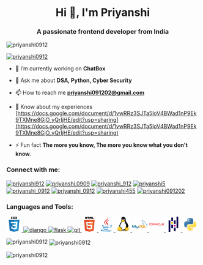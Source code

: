 <h1 align="center">Hi 👋, I'm Priyanshi</h1>
<h3 align="center">A passionate frontend developer from India</h3>

<p align="left"> <img src="https://komarev.com/ghpvc/?username=priyanshi0912&label=Profile%20views&color=0e75b6&style=flat" alt="priyanshi0912" /> </p>

<p align="left"> <a href="https://github.com/ryo-ma/github-profile-trophy"><img src="https://github-profile-trophy.vercel.app/?username=priyanshi0912" alt="priyanshi0912" /></a> </p>

- 🔭 I’m currently working on **ChatBox**

- 💬 Ask me about **DSA, Python, Cyber Security**

- 📫 How to reach me **priyanshi091202@gmail.com**

- 📄 Know about my experiences [https://docs.google.com/document/d/1vwRRz3SJTa5loV4BWad1nP9Ek9TXMne8GjO_yQrIjHE/edit?usp=sharing](https://docs.google.com/document/d/1vwRRz3SJTa5loV4BWad1nP9Ek9TXMne8GjO_yQrIjHE/edit?usp=sharing)

- ⚡ Fun fact **The more you know, The more you know what you don't know.**

<h3 align="left">Connect with me:</h3>
<p align="left">
<a href="https://linkedin.com/in/priyanshi912" target="blank"><img align="center" src="https://raw.githubusercontent.com/rahuldkjain/github-profile-readme-generator/master/src/images/icons/Social/linked-in-alt.svg" alt="priyanshi912" height="30" width="40" /></a>
<a href="https://instagram.com/priyanshi.0909" target="blank"><img align="center" src="https://raw.githubusercontent.com/rahuldkjain/github-profile-readme-generator/master/src/images/icons/Social/instagram.svg" alt="priyanshi.0909" height="30" width="40" /></a>
<a href="https://www.codechef.com/users/priyanshi_912" target="blank"><img align="center" src="https://cdn.jsdelivr.net/npm/simple-icons@3.1.0/icons/codechef.svg" alt="priyanshi_912" height="30" width="40" /></a>
<a href="https://www.hackerrank.com/priyanshi5" target="blank"><img align="center" src="https://raw.githubusercontent.com/rahuldkjain/github-profile-readme-generator/master/src/images/icons/Social/hackerrank.svg" alt="priyanshi5" height="30" width="40" /></a>
<a href="https://codeforces.com/profile/priyanshi_0912" target="blank"><img align="center" src="https://raw.githubusercontent.com/rahuldkjain/github-profile-readme-generator/master/src/images/icons/Social/codeforces.svg" alt="priyanshi_0912" height="30" width="40" /></a>
<a href="https://www.leetcode.com/priyanshi_0912" target="blank"><img align="center" src="https://raw.githubusercontent.com/rahuldkjain/github-profile-readme-generator/master/src/images/icons/Social/leet-code.svg" alt="priyanshi_0912" height="30" width="40" /></a>
<a href="https://www.hackerearth.com/priyanshi455" target="blank"><img align="center" src="https://raw.githubusercontent.com/rahuldkjain/github-profile-readme-generator/master/src/images/icons/Social/hackerearth.svg" alt="priyanshi455" height="30" width="40" /></a>
<a href="https://auth.geeksforgeeks.org/user/priyanshi091202" target="blank"><img align="center" src="https://raw.githubusercontent.com/rahuldkjain/github-profile-readme-generator/master/src/images/icons/Social/geeks-for-geeks.svg" alt="priyanshi091202" height="30" width="40" /></a>
</p>

<h3 align="left">Languages and Tools:</h3>
<p align="left"> <a href="https://www.w3schools.com/css/" target="_blank" rel="noreferrer"> <img src="https://raw.githubusercontent.com/devicons/devicon/master/icons/css3/css3-original-wordmark.svg" alt="css3" width="40" height="40"/> </a> <a href="https://www.djangoproject.com/" target="_blank" rel="noreferrer"> <img src="https://cdn.worldvectorlogo.com/logos/django.svg" alt="django" width="40" height="40"/> </a> <a href="https://flask.palletsprojects.com/" target="_blank" rel="noreferrer"> <img src="https://www.vectorlogo.zone/logos/pocoo_flask/pocoo_flask-icon.svg" alt="flask" width="40" height="40"/> </a> <a href="https://git-scm.com/" target="_blank" rel="noreferrer"> <img src="https://www.vectorlogo.zone/logos/git-scm/git-scm-icon.svg" alt="git" width="40" height="40"/> </a> <a href="https://www.w3.org/html/" target="_blank" rel="noreferrer"> <img src="https://raw.githubusercontent.com/devicons/devicon/master/icons/html5/html5-original-wordmark.svg" alt="html5" width="40" height="40"/> </a> <a href="https://www.java.com" target="_blank" rel="noreferrer"> <img src="https://raw.githubusercontent.com/devicons/devicon/master/icons/java/java-original.svg" alt="java" width="40" height="40"/> </a> <a href="https://www.linux.org/" target="_blank" rel="noreferrer"> <img src="https://raw.githubusercontent.com/devicons/devicon/master/icons/linux/linux-original.svg" alt="linux" width="40" height="40"/> </a> <a href="https://www.mysql.com/" target="_blank" rel="noreferrer"> <img src="https://raw.githubusercontent.com/devicons/devicon/master/icons/mysql/mysql-original-wordmark.svg" alt="mysql" width="40" height="40"/> </a> <a href="https://www.oracle.com/" target="_blank" rel="noreferrer"> <img src="https://raw.githubusercontent.com/devicons/devicon/master/icons/oracle/oracle-original.svg" alt="oracle" width="40" height="40"/> </a> <a href="https://pandas.pydata.org/" target="_blank" rel="noreferrer"> <img src="https://raw.githubusercontent.com/devicons/devicon/2ae2a900d2f041da66e950e4d48052658d850630/icons/pandas/pandas-original.svg" alt="pandas" width="40" height="40"/> </a> <a href="https://www.python.org" target="_blank" rel="noreferrer"> <img src="https://raw.githubusercontent.com/devicons/devicon/master/icons/python/python-original.svg" alt="python" width="40" height="40"/> </a> </p>

<p><img align="left" src="https://github-readme-stats.vercel.app/api/top-langs?username=priyanshi0912&show_icons=true&locale=en&layout=compact" alt="priyanshi0912" /></p>

<p>&nbsp;<img align="center" src="https://github-readme-stats.vercel.app/api?username=priyanshi0912&show_icons=true&locale=en" alt="priyanshi0912" /></p>

<p><img align="center" src="https://github-readme-streak-stats.herokuapp.com/?user=priyanshi0912&" alt="priyanshi0912" /></p>
